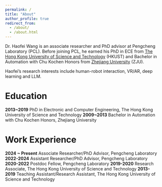 ```yaml
---
permalink: /
title: "About"
author_profile: true
redirect_from: 
  - /about/
  - /about.html
---
```


Dr. Haofei Wang is an associate researcher and PhD advisor at Pengcheng Laboratory (PCL). Before joining PCL, he earned his PhD in ECE from [The Hong Kong University of Science and Technology](https://www.ust.hk) (HKUST) and Bachelor in Automation with Chu Kochen Honors from [Zhejiang University](https://www.zju.edu.cn) (ZJU).

Haofei’s research interests include human-robot interaction, VR/AR, deep learning and LLM.

Education
======
**2013~2019** PhD in Electronic and Computer Engineering, The Hong Kong University of Science and Technology
**2009~2013** Bachelor in Automation with Chu Kochen Honors, Zhejiang University

Work Experience
======
**2024 ~ Present** Associate Researcher/PhD Advisor, Pengcheng Laboratory
**2022-2024** Assistant Researcher/PhD Advisor, Pengcheng Laboratory
**2020-2022** Postdoc Fellow, Pengcheng Laboratory
**2019-2020** Research Associate, The Hong Kong University of Science and Technology
**2013-2019** Teaching Assistant/Research Assistant, The Hong Kong University of Science and Technology
